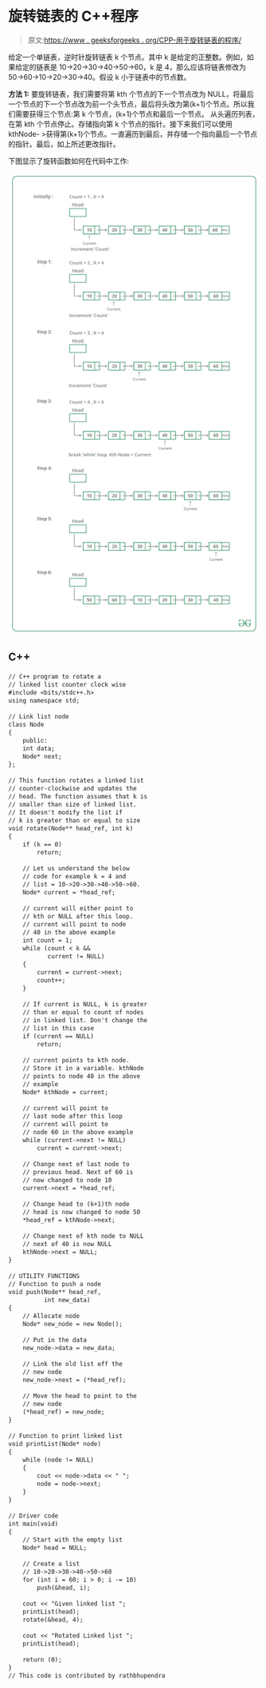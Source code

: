 # 旋转链表的 C++程序

> 原文:[https://www . geeksforgeeks . org/CPP-用于旋转链表的程序/](https://www.geeksforgeeks.org/cpp-program-for-rotating-a-linked-list/)

给定一个单链表，逆时针旋转链表 k 个节点。其中 k 是给定的正整数。例如，如果给定的链表是 10->20->30->40->50->60，k 是 4，那么应该将链表修改为 50->60->10->20->30->40。假设 k 小于链表中的节点数。

**方法 1:**
要旋转链表，我们需要将第 kth 个节点的下一个节点改为 NULL，将最后一个节点的下一个节点改为前一个头节点，最后将头改为第(k+1)个节点。所以我们需要获得三个节点:第 k 个节点，(k+1)个节点和最后一个节点。
从头遍历列表，在第 kth 个节点停止。存储指向第 k 个节点的指针。接下来我们可以使用 kthNode- >获得第(k+1)个节点。一直遍历到最后，并存储一个指向最后一个节点的指针。最后，如上所述更改指针。

下图显示了旋转函数如何在代码中工作:

![](img/d20bcab15c5c1bfdac020daf13ed0cb5.png)

## C++

```
// C++ program to rotate a 
// linked list counter clock wise
#include <bits/stdc++.h>
using namespace std;

// Link list node 
class Node 
{
    public:
    int data;
    Node* next;
};

// This function rotates a linked list
// counter-clockwise and updates the
// head. The function assumes that k is
// smaller than size of linked list.
// It doesn't modify the list if
// k is greater than or equal to size
void rotate(Node** head_ref, int k)
{
    if (k == 0)
        return;

    // Let us understand the below
    // code for example k = 4 and
    // list = 10->20->30->40->50->60.
    Node* current = *head_ref;

    // current will either point to
    // kth or NULL after this loop.
    // current will point to node
    // 40 in the above example
    int count = 1;
    while (count < k && 
           current != NULL) 
    {
        current = current->next;
        count++;
    }

    // If current is NULL, k is greater 
    // than or equal to count of nodes 
    // in linked list. Don't change the 
    // list in this case
    if (current == NULL)
        return;

    // current points to kth node.
    // Store it in a variable. kthNode
    // points to node 40 in the above 
    // example
    Node* kthNode = current;

    // current will point to
    // last node after this loop
    // current will point to
    // node 60 in the above example
    while (current->next != NULL)
        current = current->next;

    // Change next of last node to 
    // previous head. Next of 60 is 
    // now changed to node 10
    current->next = *head_ref;

    // Change head to (k+1)th node
    // head is now changed to node 50
    *head_ref = kthNode->next;

    // Change next of kth node to NULL
    // next of 40 is now NULL
    kthNode->next = NULL;
}

// UTILITY FUNCTIONS 
// Function to push a node 
void push(Node** head_ref, 
          int new_data)
{
    // Allocate node 
    Node* new_node = new Node();

    // Put in the data 
    new_node->data = new_data;

    // Link the old list off the 
    // new node 
    new_node->next = (*head_ref);

    // Move the head to point to the 
    // new node 
    (*head_ref) = new_node;
}

// Function to print linked list 
void printList(Node* node)
{
    while (node != NULL) 
    {
        cout << node->data << " ";
        node = node->next;
    }
}

// Driver code
int main(void)
{
    // Start with the empty list 
    Node* head = NULL;

    // Create a list 
    // 10->20->30->40->50->60
    for (int i = 60; i > 0; i -= 10)
        push(&head, i);

    cout << "Given linked list ";
    printList(head);
    rotate(&head, 4);

    cout << "Rotated Linked list ";
    printList(head);

    return (0);
}
// This code is contributed by rathbhupendra
```
